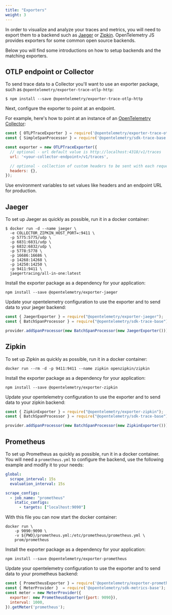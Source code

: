 ```yaml
---
title: "Exporters"
weight: 3
---
```


In order to visualize and analyze your traces and metrics, you will need to export them to a  backend such as [Jaeger](https://www.jaegertracing.io/) or [Zipkin](https://zipkin.io/). OpenTelemetry JS provides exporters for some common open source backends.

Below you will find some introductions on how to setup backends and the matching exporters.

## OTLP endpoint or Collector

To send trace data to a Collector you'll want to use an exporter package, such as `@opentelemetry/exporter-trace-otlp-http`:

```console
$ npm install --save @opentelemetry/exporter-trace-otlp-http
```

Next, configure the exporter to point at an endpoint.

For example, here's how to point at an instance of an [OpenTelemetry Collector](/docs/collector/getting-started/):

```js
const { OTLPTraceExporter } = require('@opentelemetry/exporter-trace-otlp-http');
const { SimpleSpanProcessor } = require('@opentelemetry/sdk-trace-base');

const exporter = new OTLPTraceExporter({
  // optional - url default value is http://localhost:4318/v1/traces
  url: '<your-collector-endpoint>/v1/traces',

  // optional - collection of custom headers to be sent with each request, empty by default
  headers: {}, 
});
```

Use environment variables to set values like headers and an endpoint URL for production.

## Jaeger

To set up Jaeger as quickly as possible, run it in a docker container:

```shell
$ docker run -d --name jaeger \
  -e COLLECTOR_ZIPKIN_HOST_PORT=:9411 \
  -p 5775:5775/udp \
  -p 6831:6831/udp \
  -p 6832:6832/udp \
  -p 5778:5778 \
  -p 16686:16686 \
  -p 14268:14268 \
  -p 14250:14250 \
  -p 9411:9411 \
  jaegertracing/all-in-one:latest
```

Install the exporter package as a dependency for your application:

```shell
npm install --save @opentelemetry/exporter-jaeger
```

Update your opentelemetry configuration to use the exporter and to send data to your jaeger backend:

```javascript
const { JaegerExporter } = require("@opentelemetry/exporter-jaeger");
const { BatchSpanProcessor } = require("@opentelemetry/sdk-trace-base");

provider.addSpanProcessor(new BatchSpanProcessor(new JaegerExporter()))
```

## Zipkin

To set up Zipkin as quickly as possible, run it in a docker container:

```shell
docker run --rm -d -p 9411:9411 --name zipkin openzipkin/zipkin
```

Install the exporter package as a dependency for your application:

```shell
npm install --save @opentelemetry/exporter-zipkin
```

Update your opentelemetry configuration to use the exporter and to send data to your zipkin backend:

```javascript
const { ZipkinExporter } = require("@opentelemetry/exporter-zipkin");
const { BatchSpanProcessor } = require("@opentelemetry/sdk-trace-base");

provider.addSpanProcessor(new BatchSpanProcessor(new ZipkinExporter()))
```

## Prometheus

To set up Prometheus as quickly as possible, run it in a docker container.
You will need a `prometheus.yml` to configure the backend, use the following example
and modify it to your needs:

```yml
global:
  scrape_interval: 15s
  evaluation_interval: 15s

scrape_configs:
  - job_name: "prometheus"
    static_configs:
      - targets: ["localhost:9090"]
```

With this file you can now start the docker container:

```shell
docker run \
    -p 9090:9090 \
    -v ${PWD}/prometheus.yml:/etc/prometheus/prometheus.yml \
    prom/prometheus
```

Install the exporter package as a dependency for your application:

```shell
npm install --save @opentelemetry/exporter-prometheus
```

Update your opentelemetry configuration to use the exporter and to send data to your prometheus backend:

```javascript
const { PrometheusExporter } = require('@opentelemetry/exporter-prometheus');
const { MeterProvider }  = require('@opentelemetry/sdk-metrics-base');
const meter = new MeterProvider({
  exporter: new PrometheusExporter({port: 9090}),
  interval: 1000,
}).getMeter('prometheus');
```
